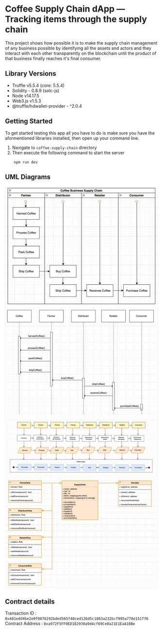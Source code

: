 # Coffee Supply Chain dApp — Tracking items through the supply chain

This project shows how possible it is to make the supply chain management of any business possible by identifying all the assets and actors and they interact with each other transparently on the blockchain until the product of that business finally reaches it's final consumer.

## Library Versions

- Truffle v5.5.4 (core: 5.5.4)
- Solidity - 0.8.9 (solc-js)
- Node v14.17.5
- Web3.js v1.5.3
- @truffle/hdwallet-provider - ^2.0.4

## Getting Started

To get started testing this app all you have to do is make sure you have the aformentioned libraries installed, then open up your command line.

1. Navigate to `coffee-supply-chain` directory
2. Then execute the following command to start the server

```
    npm run dev

```

## UML Diagrams
![Activity diagram](./diagrams/activity-coffee-chain.png)
![Sequence diagram](./diagrams/sequence-coffee-chain.png)
![State diagram](./diagrams/state-coffee-chain.png)
![Data-model diagram](./diagrams/data-model-coffee-chain.png)

## Contract details

Transaction ID : `0x481edd4be2e9f0878292bded565f40ced126d5c1883a232bcf995a778e151ff6`
Contract Address : `0xa972F5FF0ED182930a9d4cf69Ce0a21E1EaA18Be`